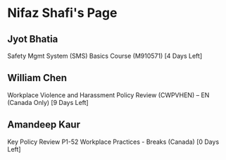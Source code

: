 Nifaz Shafi's Page
==================

Jyot Bhatia
-----------


Safety Mgmt System (SMS) Basics Course (M910571) [4 Days Left]

  
  
William Chen
------------


Workplace Violence and Harassment Policy Review (CWPVHEN) – EN (Canada Only) [9 Days Left]

  
  
Amandeep Kaur
-------------


Key Policy Review P1-52 Workplace Practices - Breaks (Canada) [0 Days Left]

  
  

